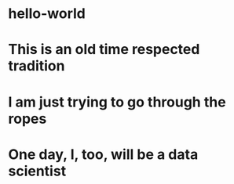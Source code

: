 # hello-world
# This is an old time respected tradition
# I am just trying to go through the ropes
# One day, I, too, will be a data scientist
